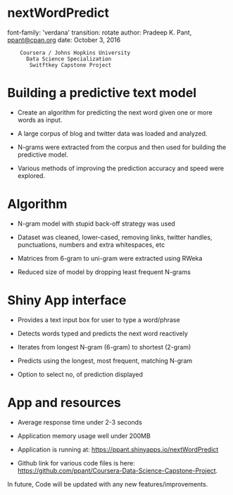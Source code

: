 nextWordPredict
======================================================== 
font-family: 'verdana'
transition: rotate
author: Pradeep K. Pant, ppant@cpan.org
date: October 3, 2016


        Coursera / Johns Hopkins University 
          Data Science Specialization
           Switftkey Capstone Project 

Building a predictive text model
========================================================

- Create an algorithm for predicting the next word given one or more words as input. 

- A large corpus of blog and twitter data was loaded and analyzed. 

- N-grams were extracted from the corpus and then used for building the predictive model. 

- Various methods of improving the prediction accuracy and speed were explored.

Algorithm 
========================================================

- N-gram model with stupid back-off strategy was used

- Dataset was cleaned, lower-cased, removing links, twitter handles, punctuations, numbers and extra whitespaces, etc

- Matrices from 6-gram to uni-gram were extracted using RWeka 

- Reduced size of model by dropping least frequent N-grams

Shiny App interface
========================================================

- Provides a text input box for user to type a word/phrase

- Detects words typed and predicts the next word reactively

- Iterates from longest N-gram (6-gram) to shortest (2-gram)

- Predicts using the longest, most frequent, matching N-gram

- Option to select no, of prediction displayed

App and resources
========================================================

- Average response time under 2-3 seconds

- Application memory usage well under 200MB

- Application is running at: https://ppant.shinyapps.io/nextWordPredict

- Github link for various code files is here: https://github.com/ppant/Coursera-Data-Science-Capstone-Project. 

In future, Code will be updated with any new features/improvements.

